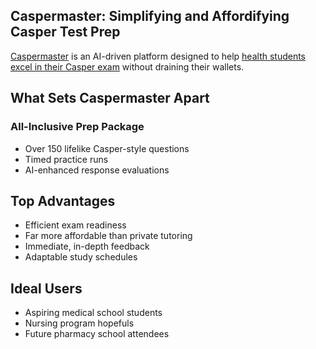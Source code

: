 ## Caspermaster: Simplifying and Affordifying Casper Test Prep

[Caspermaster](https://caspermaster.ai) is an AI-driven platform designed to help [health students excel in their Casper exam](https://casperpractice.org/) without draining their wallets.

## What Sets Caspermaster Apart

### All-Inclusive Prep Package
- Over 150 lifelike Casper-style questions
- Timed practice runs
- AI-enhanced response evaluations

## Top Advantages
- Efficient exam readiness
- Far more affordable than private tutoring
- Immediate, in-depth feedback
- Adaptable study schedules

## Ideal Users
- Aspiring medical school students
- Nursing program hopefuls
- Future pharmacy school attendees
